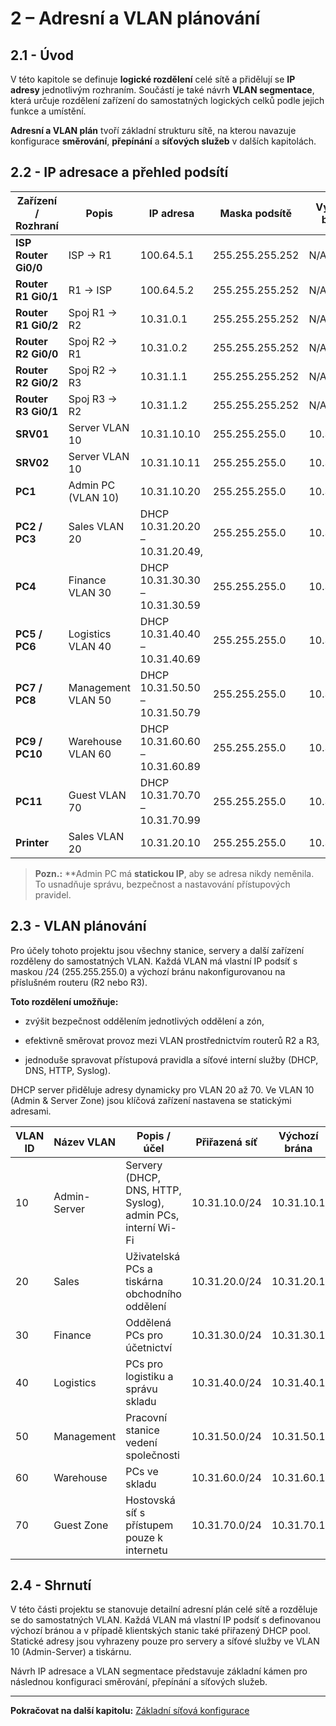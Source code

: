 # **2 – Adresní a VLAN plánování**

## 2.1 - Úvod

V této kapitole se definuje **logické rozdělení** celé sítě a přidělují se **IP adresy** jednotlivým rozhraním. Součástí je také návrh **VLAN segmentace**, která určuje rozdělení zařízení do samostatných logických celků podle jejich funkce a umístění.

**Adresní a VLAN plán** tvoří základní strukturu sítě, na kterou navazuje konfigurace **směrování**, **přepínání** a **síťových služeb** v dalších kapitolách.



## 2.2 - IP adresace a přehled podsítí


| Zařízení / Rozhraní  | Popis              | IP adresa                       | Maska podsítě   | Výchozí brána | Přiřazená síť |
| -------------------- | ------------------ | ------------------------------- | --------------- | ------------- | ------------- |
| **ISP Router Gi0/0** | ISP -> R1          | 100.64.5.1                      | 255.255.255.252 | N/A           | 100.64.5.0/30 |
| **Router R1 Gi0/1**  | R1 -> ISP          | 100.64.5.2                      | 255.255.255.252 | N/A           | 100.64.5.0/30 |
| **Router R1 Gi0/2**  | Spoj R1 -> R2      | 10.31.0.1                       | 255.255.255.252 | N/A           | 10.31.0.0/30  |
| **Router R2 Gi0/0**  | Spoj R2 -> R1      | 10.31.0.2                       | 255.255.255.252 | N/A           | 10.31.0.0/30  |
| **Router R2 Gi0/2**  | Spoj R2 -> R3      | 10.31.1.1                       | 255.255.255.252 | N/A           | 10.31.1.0/30  |
| **Router R3 Gi0/1**  | Spoj R3 -> R2      | 10.31.1.2                       | 255.255.255.252 | N/A           | 10.31.1.0/30  |
| **SRV01**            | Server VLAN 10     | 10.31.10.10                     | 255.255.255.0   | 10.31.10.1    | 10.31.10.0/24 |
| **SRV02**            | Server VLAN 10     | 10.31.10.11                     | 255.255.255.0   | 10.31.10.1    | 10.31.10.0/24 |
| **PC1**              | Admin PC (VLAN 10) | 10.31.10.20                     | 255.255.255.0   | 10.31.10.1    | 10.31.10.0/24 |
| **PC2 / PC3**        | Sales VLAN 20      | DHCP 10.31.20.20 – 10.31.20.49, | 255.255.255.0   | 10.31.20.1    | 10.31.20.0/24 |
| **PC4**              | Finance VLAN 30    | DHCP 10.31.30.30 – 10.31.30.59  | 255.255.255.0   | 10.31.30.1    | 10.31.30.0/24 |
| **PC5 / PC6**        | Logistics VLAN 40  | DHCP 10.31.40.40 – 10.31.40.69  | 255.255.255.0   | 10.31.40.1    | 10.31.40.0/24 |
| **PC7 / PC8**        | Management VLAN 50 | DHCP 10.31.50.50 – 10.31.50.79  | 255.255.255.0   | 10.31.50.1    | 10.31.50.0/24 |
| **PC9 / PC10**       | Warehouse VLAN 60  | DHCP 10.31.60.60 – 10.31.60.89  | 255.255.255.0   | 10.31.60.1    | 10.31.60.0/24 |
| **PC11**             | Guest VLAN 70      | DHCP 10.31.70.70 – 10.31.70.99  | 255.255.255.0   | 10.31.70.1    | 10.31.70.0/24 |
| **Printer**          | Sales VLAN 20      | 10.31.20.10                     | 255.255.255.0   | 10.31.20.1    | 10.31.20.0/24 |

>**Pozn.:** **Admin PC má **statickou IP**, aby se adresa nikdy neměnila. To usnadňuje správu, bezpečnost a nastavování přístupových pravidel.


## 2.3 - VLAN plánování

Pro účely tohoto projektu jsou všechny stanice, servery a další zařízení rozděleny do samostatných VLAN. Každá VLAN má vlastní IP podsíť s maskou /24 (255.255.255.0) a výchozí bránu nakonfigurovanou na příslušném routeru (R2 nebo R3).

**Toto rozdělení umožňuje:**

- zvýšit bezpečnost oddělením jednotlivých oddělení a zón,
    
- efektivně směrovat provoz mezi VLAN prostřednictvím routerů R2 a R3,
    
- jednoduše spravovat přístupová pravidla a síťové interní služby (DHCP, DNS, HTTP, Syslog).
    

DHCP server přiděluje adresy dynamicky pro VLAN 20 až 70. Ve VLAN 10 (Admin & Server Zone) jsou klíčová zařízení nastavena se statickými adresami.

| VLAN ID | Název VLAN   | Popis / účel                                                | Přiřazená síť | Výchozí brána | Přiřazená zařízení              |
| ------- | ------------ | ----------------------------------------------------------- | ------------- | ------------- | ------------------------------- |
| 10      | Admin-Server | Servery (DHCP, DNS, HTTP, Syslog), admin PCs, interní Wi-Fi | 10.31.10.0/24 | 10.31.10.1    | SRV01, SRV02, PC1, Access Point |
| 20      | Sales        | Uživatelská PCs a tiskárna obchodního oddělení              | 10.31.20.0/24 | 10.31.20.1    | PC2, PC3, Printer               |
| 30      | Finance      | Oddělená PCs pro účetnictví                                 | 10.31.30.0/24 | 10.31.30.1    | PC4                             |
| 40      | Logistics    | PCs pro logistiku a správu skladu                           | 10.31.40.0/24 | 10.31.40.1    | PC5, PC6                        |
| 50      | Management   | Pracovní stanice vedení společnosti                         | 10.31.50.0/24 | 10.31.50.1    | PC7, PC8                        |
| 60      | Warehouse    | PCs ve skladu                                               | 10.31.60.0/24 | 10.31.60.1    | PC9, PC10                       |
| 70      | Guest Zone   | Hostovská síť s přístupem pouze k internetu                 | 10.31.70.0/24 | 10.31.70.1    | PC11                            |


## 2.4 - Shrnutí


V této části projektu se stanovuje detailní adresní plán celé sítě a rozděluje se do samostatných VLAN. Každá VLAN má vlastní IP podsíť s definovanou výchozí bránou a v případě klientských stanic také přiřazený DHCP pool. Statické adresy jsou vyhrazeny pouze pro servery a síťové služby ve VLAN 10 (Admin-Server) a tiskárnu.

Návrh IP adresace a VLAN segmentace představuje základní kámen pro následnou konfiguraci směrování, přepínání a síťových služeb.


---

**Pokračovat na další kapitolu:** [Základní síťová konfigurace](03‑zakladni-sitova-konfigurace.md)















































